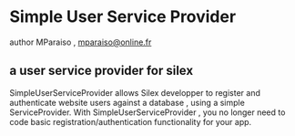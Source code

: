 Simple User Service Provider
=============================

author MParaiso , mparaiso@online.fr

a user service provider for silex
---------------------------------

SimpleUserServiceProvider allows Silex developper to register and authenticate website users against a database ,
using a simple ServiceProvider. With SimpleUserServiceProvider , you no longer need to code basic registration/authentication
functionality for your app.

